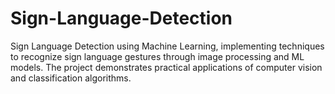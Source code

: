 # Sign-Language-Detection
 Sign Language Detection using Machine Learning, implementing techniques to recognize sign language gestures through image processing and ML models. The project demonstrates practical applications of computer vision and classification algorithms.
